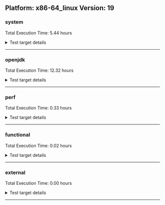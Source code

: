 ## Platform: x86-64_linux Version: 19 

###  system
 Total Execution Time:  5.44  hours
<details><summary>Test target details</summary>

| Test Name | Time |
| --- | --- |
| TestJlmRemoteThreadAuth_1 | 956348.00  ms|
| TestJlmRemoteThreadAuth_0 | 935874.00  ms|
| TestJlmRemoteThreadNoAuth_1 | 894273.00  ms|
| TestJlmRemoteThreadNoAuth_0 | 874737.00  ms|
| TestJlmRemoteMemoryAuth_0 | 753542.00  ms|
| TestJlmRemoteMemoryAuth_1 | 751542.00  ms|
| TestJlmRemoteMemoryNoAuth_1 | 715345.00  ms|
| TestJlmRemoteMemoryNoAuth_0 | 713647.00  ms|
| TestJlmRemoteClassAuth_0 | 706729.00  ms|
| TestJlmRemoteClassAuth_1 | 706358.00  ms|
| MiniMix_aot_5m_0 | 687066.00  ms|
| TestJlmRemoteClassNoAuth_1 | 686897.00  ms|
| TestJlmRemoteClassNoAuth_0 | 685752.00  ms|
| ConcurrentLoadTest_5m_0 | 347341.00  ms|
| ConcurrentLoadTest_5m_1 | 346937.00  ms|
| MiniMix_5m_0 | 346151.00  ms|
| MiniMix_5m_1 | 344284.00  ms|
| DBBLoadTest_5m_0 | 310359.00  ms|
| DBBLoadTest_5m_1 | 308754.00  ms|
| NioLoadTest_5m_1 | 308753.00  ms|
| NioLoadTest_5m_0 | 308499.00  ms|
| MauveSingleInvocLoad_HS_5m_1 | 303064.00  ms|
| MauveSingleThrdLoad_HS_5m_1 | 303025.00  ms|
| MauveMultiThrdLoad_5m_1 | 302991.00  ms|
| MauveSingleThrdLoad_HS_5m_0 | 302989.00  ms|
| MauveSingleInvocLoad_HS_5m_0 | 302975.00  ms|
| MauveMultiThrdLoad_5m_0 | 302947.00  ms|
| LambdaLoadTest_HS_5m_0 | 302916.00  ms|
| MathLoadTest_bigdecimal_5m_0 | 302799.00  ms|
| LambdaLoadTest_HS_5m_1 | 302729.00  ms|
| MathLoadTest_all_5m_1 | 302693.00  ms|
| MathLoadTest_bigdecimal_5m_1 | 302666.00  ms|
| ClassLoadingTest_5m_1 | 302662.00  ms|
| ClassLoadingTest_5m_0 | 302658.00  ms|
| MathLoadTest_all_5m_0 | 302633.00  ms|
| MathLoadTest_autosimd_5m_1 | 302605.00  ms|
| MathLoadTest_autosimd_5m_0 | 302596.00  ms|
| LangLoadTest_5m_0 | 302583.00  ms|
| UtilLoadTest_5m_1 | 302497.00  ms|
| LangLoadTest_5m_1 | 302467.00  ms|
| UtilLoadTest_5m_0 | 302409.00  ms|
| TestJlmRemoteNotifierProxyAuth_1 | 156729.00  ms|
| TestJlmRemoteNotifierProxyAuth_0 | 156591.00  ms|
| CLLoad_1 | 53836.00  ms|
| CLLoad_0 | 53704.00  ms|
| HCRLateAttachWorkload_previewEnabled_0 | 40132.00  ms|
| LockingLoadTest_0 | 32580.00  ms|
| LockingLoadTest_1 | 32493.00  ms|
| TestJlmLocal_1 | 27392.00  ms|
| TestJlmLocal_0 | 27365.00  ms|
| HCRLateAttachWorkload_previewEnabled_1 | 20744.00  ms|
| ParallelStreamsLoadTest_HS_1 | 20627.00  ms|
| ParallelStreamsLoadTest_HS_0 | 18703.00  ms|
| Jlink_ReqMod_0 | 7191.00  ms|
| Jlink_ReqMod_1 | 7188.00  ms|
| Jlink_GenOpt_1 | 6591.00  ms|
| Jlink_GenOpt_0 | 6542.00  ms|
| Jlink_AddMLimitM_1 | 6385.00  ms|
| Jlink_AddMLimitM_0 | 6380.00  ms|
| PatModImg_Adv_0 | 4853.00  ms|
| PatModImg_Adv_1 | 4826.00  ms|
| UpgModPath_Jar_0 | 4734.00  ms|
| UpgModPath_Jar_1 | 4706.00  ms|
| PatModImg_PlatMod_0 | 4686.00  ms|
| PatModImg_Unex_1 | 4645.00  ms|
| PatModImg_Unex_0 | 4633.00  ms|
| PatModImg_AppMod_0 | 4631.00  ms|
| UpgModPath_JarImg_1 | 4621.00  ms|
| UpgModPath_JarImg_0 | 4617.00  ms|
| CpMpJlink_1 | 4616.00  ms|
| PatModImg_PlatMod_1 | 4613.00  ms|
| PatModImg_AppMod_1 | 4610.00  ms|
| CpMpJlink_0 | 4522.00  ms|
| UpgModPath_Exp_0 | 4413.00  ms|
| UpgModPath_Exp_1 | 4395.00  ms|
| UpgModPath_ExpImg_1 | 4342.00  ms|
| UpgModPath_ExpImg_0 | 4340.00  ms|
| CLTestImg_1 | 4122.00  ms|
| CLTestImg_0 | 4042.00  ms|
| PatMod_Adv_0 | 2527.00  ms|
| PatMod_Adv_1 | 2482.00  ms|
| AutoMod_Impl1_0 | 2452.00  ms|
| AutoMod2_1 | 2448.00  ms|
| AutoMod_Impl2_0 | 2419.00  ms|
| AutoMod_Impl1_1 | 2398.00  ms|
| AutoMod1_1 | 2386.00  ms|
| AutoMod2_0 | 2381.00  ms|
| InternalAPIs_0 | 2378.00  ms|
| AutoMod_Impl2_1 | 2377.00  ms|
| PatMod_Unex_1 | 2355.00  ms|
| AutoMod1_0 | 2350.00  ms|
| InternalAPIs_1 | 2349.00  ms|
| CpMpModJar_0 | 2345.00  ms|
| CpMpModJar_1 | 2340.00  ms|
| PatMod_AppMod_0 | 2331.00  ms|
| PatMod_PlatMod_1 | 2328.00  ms|
| AutoMod_Impl3_1 | 2328.00  ms|
| PatMod_AppMod_1 | 2321.00  ms|
| PatMod_Unex_0 | 2321.00  ms|
| AutoMod_Impl3_0 | 2312.00  ms|
| PatMod_PlatMod_0 | 2273.00  ms|
| SLTest_1 | 1942.00  ms|
| SLTest_0 | 1935.00  ms|
| CpMp3_1 | 1635.00  ms|
| CpMpModJar2_1 | 1595.00  ms|
| CpMp3_0 | 1593.00  ms|
| CpMpModJar3_0 | 1584.00  ms|
| CpMpModJar2_0 | 1582.00  ms|
| CpMpModJar3_1 | 1553.00  ms|
| CLTest_0 | 1511.00  ms|
| CpMp2_1 | 1485.00  ms|
| CpMp2_0 | 1478.00  ms|
| CLTest_1 | 1474.00  ms|
| CpMp_CpMp_0 | 1472.00  ms|
| CpMp_CpMp_1 | 1458.00  ms|
| CpMp_MP_0 | 1457.00  ms|
| CpMp_MP_1 | 1456.00  ms|
| MachineInfo_0 | 310.00  ms|
| JdiTest_0 | 23.00  ms|
| CLStressLayers_1 | 19.00  ms|
| ExplMod_0 | 19.00  ms|
| CLStressCRI_1 | 19.00  ms|
| CLStressLayers_0 | 19.00  ms|
| ExplMod_1 | 19.00  ms|
| CLStressLayers_2 | 19.00  ms|
| CLStressCRI_2 | 18.00  ms|
| CLStressCRI_0 | 18.00  ms|
| ExplMod_2 | 18.00  ms|
| OAuthTest_0 | 17.00  ms|
| JdiTest_1 | 17.00  ms|
| JdiTest_2 | 17.00  ms|
| CpMpModJar_2 | 16.00  ms|
| CpMpModJar2_2 | 16.00  ms|
| CpMp3_2 | 15.00  ms|
| LambdaLoadTest_HS_5m_2 | 15.00  ms|
| UtilLoadTest_5m_2 | 15.00  ms|
| TestJlmRemoteMemoryAuth_2 | 15.00  ms|
| TestJlmRemoteClassNoAuth_2 | 15.00  ms|
| TestJlmRemoteMemoryNoAuth_2 | 15.00  ms|
| MathLoadTest_autosimd_5m_2 | 15.00  ms|
| PatModImg_Unex_2 | 15.00  ms|
| AutoMod1_2 | 15.00  ms|
| AutoMod_Impl2_2 | 14.00  ms|
| ClassLoadingTest_5m_2 | 14.00  ms|
| CpMp2_2 | 14.00  ms|
| PatModImg_Adv_2 | 14.00  ms|
| MauveSingleThrdLoad_HS_5m_2 | 14.00  ms|
| CpMpModJar3_2 | 14.00  ms|
| TestJlmRemoteNotifierProxyAuth_2 | 14.00  ms|
| PatMod_Unex_2 | 14.00  ms|
| UpgModPath_JarImg_2 | 14.00  ms|
| MiniMix_5m_2 | 14.00  ms|
| Jlink_AddMLimitM_2 | 14.00  ms|
| SLTest_2 | 14.00  ms|
| PatModImg_AppMod_2 | 14.00  ms|
| MauveMultiThrdLoad_5m_2 | 14.00  ms|
| TestJlmRemoteThreadAuth_2 | 14.00  ms|
| PatMod_PlatMod_2 | 14.00  ms|
| TestJlmLocal_2 | 14.00  ms|
| PatMod_AppMod_2 | 14.00  ms|
| AutoMod2_2 | 14.00  ms|
| NioLoadTest_5m_2 | 14.00  ms|
| PatMod_Adv_2 | 14.00  ms|
| AutoMod_Impl3_2 | 14.00  ms|
| ConcurrentLoadTest_5m_2 | 14.00  ms|
| CLTest_2 | 14.00  ms|
| ParallelStreamsLoadTest_HS_2 | 14.00  ms|
| MathLoadTest_bigdecimal_5m_2 | 14.00  ms|
| UpgModPath_Exp_2 | 14.00  ms|
| CLLoad_2 | 14.00  ms|
| InternalAPIs_2 | 14.00  ms|
| TestJlmRemoteClassAuth_2 | 14.00  ms|
| Jlink_GenOpt_2 | 14.00  ms|
| UpgModPath_Jar_2 | 14.00  ms|
| MathLoadTest_all_5m_2 | 14.00  ms|
| CLTestImg_2 | 14.00  ms|
| CpMp_MP_2 | 14.00  ms|
| LangLoadTest_5m_2 | 13.00  ms|
| AutoMod_Impl1_2 | 13.00  ms|
| PatModImg_PlatMod_2 | 13.00  ms|
| MauveSingleInvocLoad_HS_5m_2 | 13.00  ms|
| HCRLateAttachWorkload_previewEnabled_2 | 13.00  ms|
| CpMpJlink_2 | 13.00  ms|
| TestJlmRemoteThreadNoAuth_2 | 13.00  ms|
| CpMp_CpMp_2 | 13.00  ms|
| Jlink_ReqMod_2 | 13.00  ms|
| LockingLoadTest_2 | 13.00  ms|
| DBBLoadTest_5m_2 | 13.00  ms|
| UpgModPath_ExpImg_2 | 13.00  ms|
</details>

---

###  openjdk
 Total Execution Time:  12.32  hours
<details><summary>Test target details</summary>

| Test Name | Time |
| --- | --- |
| jvm_compiler_0 | 5744431.00  ms|
| jvm_compiler_1 | 5543494.00  ms|
| jdk_tools_0 | 3222498.00  ms|
| jdk_net_1 | 2758086.00  ms|
| jdk_tools_1 | 2492197.00  ms|
| jdk_net_0 | 2411056.00  ms|
| jdk_security3_1 | 2098824.00  ms|
| jdk_lang_1 | 2095054.00  ms|
| jdk_security3_0 | 2093975.00  ms|
| jdk_lang_0 | 907105.00  ms|
| jdk_util_1 | 896594.00  ms|
| jdk_util_0 | 886903.00  ms|
| jdk_nio_1 | 742892.00  ms|
| jdk_nio_0 | 712336.00  ms|
| jdk_jfr_1 | 665709.00  ms|
| jdk_jfr_0 | 652708.00  ms|
| jdk_vector_1 | 636559.00  ms|
| jdk_vector_0 | 554891.00  ms|
| jdk_jdi_0 | 497501.00  ms|
| jdk_jdi_1 | 489875.00  ms|
| jdk_jmx_1 | 427833.00  ms|
| jdk_beans_0 | 413194.00  ms|
| jdk_beans_1 | 411461.00  ms|
| jdk_security4_0 | 388715.00  ms|
| jdk_security4_1 | 386437.00  ms|
| jdk_jmx_0 | 377055.00  ms|
| hotspot_custom_0 | 313585.00  ms|
| hotspot_custom_1 | 312208.00  ms|
| hotspot_serviceability_jvmti_0 | 304828.00  ms|
| hotspot_serviceability_jvmti_1 | 300593.00  ms|
| jdk_time_0 | 256970.00  ms|
| jdk_other_1 | 254390.00  ms|
| jdk_time_1 | 248864.00  ms|
| jdk_security1_1 | 238164.00  ms|
| jdk_rmi_0 | 232579.00  ms|
| jdk_security1_0 | 226012.00  ms|
| jdk_other_0 | 222014.00  ms|
| jdk_imageio_1 | 203469.00  ms|
| jdk_imageio_0 | 201030.00  ms|
| jdk_foreign_0 | 195766.00  ms|
| jdk_rmi_1 | 172004.00  ms|
| jdk_foreign_1 | 166048.00  ms|
| jdk_management_1 | 147837.00  ms|
| jdk_management_0 | 141243.00  ms|
| jdk_instrument_1 | 135591.00  ms|
| jdk_instrument_0 | 131992.00  ms|
| jdk_security2_0 | 123880.00  ms|
| jdk_text_0 | 119314.00  ms|
| jdk_io_0 | 114570.00  ms|
| jdk_io_1 | 112909.00  ms|
| jdk_text_1 | 109816.00  ms|
| jdk_security2_1 | 108256.00  ms|
| jdk_math_0 | 86061.00  ms|
| jdk_math_1 | 85868.00  ms|
| jdk_custom_0 | 44164.00  ms|
| jdk_custom_1 | 41003.00  ms|
| jdk_svc_sanity_1 | 39263.00  ms|
| jdk_svc_sanity_0 | 39204.00  ms|
| jdk11_tier1_buffer_0 | 38778.00  ms|
| jdk11_tier1_buffer_1 | 38153.00  ms|
| runtime_nestmate_0 | 32610.00  ms|
| runtime_nestmate_1 | 31228.00  ms|
| jdk_security_infra_1 | 29702.00  ms|
| jdk_security_infra_0 | 27952.00  ms|
| jdk_build_1 | 27424.00  ms|
| jdk_build_0 | 24555.00  ms|
| jdk_native_sanity_0 | 18515.00  ms|
| jdk_native_sanity_1 | 16412.00  ms|
| jdk_foreign_native_1 | 15231.00  ms|
| jdk_foreign_native_0 | 15218.00  ms|
| jdk11_tier1_iso8859_1 | 14734.00  ms|
| jdk_lang_native_0 | 14723.00  ms|
| jdk11_tier1_iso8859_0 | 14669.00  ms|
| jdk_lang_native_1 | 14594.00  ms|
| jvm_native_sanity_1 | 12680.00  ms|
| jvm_native_sanity_0 | 12257.00  ms|
| langtools_custom_0 | 10268.00  ms|
| langtools_custom_1 | 9573.00  ms|
| jdk_swing_2 | 27.00  ms|
| jdk_swing_0 | 26.00  ms|
| jdk_security2_2 | 22.00  ms|
| jdk_sound_1 | 20.00  ms|
| jdk_jfc_demo_1 | 20.00  ms|
| jdk_awt_2 | 20.00  ms|
| jdk_client_sanity_1 | 19.00  ms|
| jdk_awt_0 | 19.00  ms|
| jdk_2d_2 | 19.00  ms|
| jdk_2d_1 | 19.00  ms|
| hotspot_custom_2 | 18.00  ms|
| jdk_jfc_demo_0 | 18.00  ms|
| jdk_sound_2 | 18.00  ms|
| jdk_client_sanity_0 | 18.00  ms|
| jdk_2d_0 | 17.00  ms|
| jdk_client_sanity_2 | 17.00  ms|
| jdk_sound_0 | 16.00  ms|
| jdk_jfc_demo_2 | 16.00  ms|
| jdk_foreign_native_2 | 16.00  ms|
| jdk_awt_1 | 16.00  ms|
| jdk_swing_1 | 16.00  ms|
| jdk_security3_2 | 16.00  ms|
| jdk_foreign_2 | 15.00  ms|
| jdk_jmx_2 | 15.00  ms|
| jdk_tools_2 | 15.00  ms|
| jdk_svc_sanity_2 | 15.00  ms|
| jdk_beans_2 | 15.00  ms|
| jvm_native_sanity_2 | 15.00  ms|
| jdk_lang_2 | 15.00  ms|
| jdk_security1_2 | 15.00  ms|
| jdk_nio_2 | 15.00  ms|
| runtime_nestmate_2 | 15.00  ms|
| jdk_lang_native_win_0 | 15.00  ms|
| jdk_lang_native_2 | 15.00  ms|
| jdk11_tier1_buffer_2 | 14.00  ms|
| jdk_math_2 | 14.00  ms|
| jdk_net_2 | 14.00  ms|
| jdk11_tier1_iso8859_2 | 14.00  ms|
| jdk_vector_2 | 14.00  ms|
| jdk_lang_native_win_2 | 14.00  ms|
| jdk_time_2 | 14.00  ms|
| jdk_util_2 | 14.00  ms|
| jdk_build_2 | 14.00  ms|
| jdk_other_2 | 14.00  ms|
| jdk_security_infra_2 | 14.00  ms|
| jdk_jdi_2 | 14.00  ms|
| jdk_lang_native_win_1 | 14.00  ms|
| jdk_management_2 | 13.00  ms|
| jdk_custom_2 | 13.00  ms|
| jdk_rmi_2 | 13.00  ms|
| jdk_jfr_2 | 13.00  ms|
| jdk_imageio_2 | 13.00  ms|
| jvm_compiler_2 | 13.00  ms|
| jdk_security4_2 | 13.00  ms|
| jdk_instrument_2 | 13.00  ms|
| langtools_custom_2 | 13.00  ms|
| jdk_native_sanity_2 | 12.00  ms|
| jdk_text_2 | 12.00  ms|
| jdk_io_2 | 12.00  ms|
| hotspot_serviceability_jvmti_2 | 9.00  ms|
</details>

---

###  perf
 Total Execution Time:  0.33  hours
<details><summary>Test target details</summary>

| Test Name | Time |
| --- | --- |
| IdleMicrobenchmark_HS_0 | 391817.00  ms|
| renaissance-future-genetic_0 | 318456.00  ms|
| renaissance-fj-kmeans_0 | 170039.00  ms|
| renaissance-philosophers_0 | 76234.00  ms|
| renaissance-par-mnemonics_0 | 64924.00  ms|
| renaissance-finagle-http_0 | 63771.00  ms|
| renaissance-mnemonics_0 | 62944.00  ms|
| renaissance-scala-kmeans_0 | 12959.00  ms|
| dacapo-avrora_0 | 12071.00  ms|
| dacapo-h2_0 | 10753.00  ms|
| dacapo-jython_0 | 7432.00  ms|
| dacapo-sunflow_0 | 2725.00  ms|
| dacapo-xalan_0 | 2483.00  ms|
| dacapo-pmd_0 | 2122.00  ms|
| dacapo-fop_0 | 1580.00  ms|
| dacapo-luindex_0 | 1446.00  ms|
| renaissance-chi-square_0 | 25.00  ms|
| renaissance-finagle-chirper_0 | 24.00  ms|
| renaissance-movie-lens_0 | 24.00  ms|
| renaissance-db-shootout_0 | 23.00  ms|
| renaissance-dec-tree_0 | 23.00  ms|
| renaissance-als_0 | 22.00  ms|
| renaissance-gauss-mix_0 | 21.00  ms|
| dacapo-tomcat_0 | 20.00  ms|
| renaissance-log-regression_0 | 20.00  ms|
| renaissance-akka-uct_0 | 20.00  ms|
| dacapo-lusearch-fix_0 | 18.00  ms|
| renaissance-naive-bayes_0 | 15.00  ms|
</details>

---

###  functional
 Total Execution Time:  0.02  hours
<details><summary>Test target details</summary>

| Test Name | Time |
| --- | --- |
| MBCS_Tests_charsets_0 | 55361.00  ms|
| SecurityTests_0 | 5015.00  ms|
| MBCS_Tests_codepoint_linux_0 | 3979.00  ms|
| MBCS_Tests_unicode_linux_0 | 2182.00  ms|
| cmdLineTester_libpathTestRtfChild_0 | 980.00  ms|
| MBCS_Tests_language_tag_0 | 657.00  ms|
| MBCS_Tests_property_utf8_0 | 654.00  ms|
| testExample_0 | 636.00  ms|
| MBCS_Tests_datetime_0 | 630.00  ms|
| Jep334Tests_0 | 595.00  ms|
| Jep360Tests_0 | 568.00  ms|
| MBCS_Tests_datetime_formatter_0 | 546.00  ms|
| Jep371Tests_0 | 516.00  ms|
| RegularClassAndInterfaceFinalFieldTests_0 | 512.00  ms|
| Jep384Tests_0 | 504.00  ms|
| testXXArgumentTesting_0 | 499.00  ms|
| IllegalAccessProtectedMethodTest_0 | 484.00  ms|
| StringIndentTests_0 | 481.00  ms|
| jsr292BootstrapTest_0 | 477.00  ms|
| MBCS_Tests_new_jp_era_0 | 380.00  ms|
| cmdLineTester_getPid_0 | 315.00  ms|
| MBCS_Tests_StAX_zh_CN_linux_0 | 89.00  ms|
| MBCS_Tests_StAX_zh_TW_linux_0 | 88.00  ms|
| MBCS_Tests_StAX_ja_JP_linux_0 | 88.00  ms|
| MBCS_Tests_StAX_ko_KR_linux_0 | 87.00  ms|
| MBCS_Tests_i18n_ko_KR_linux_0 | 86.00  ms|
| MBCS_Tests_locale_matching_ja_JP_linux_0 | 85.00  ms|
| MBCS_Tests_i18n_zh_CN_linux_0 | 82.00  ms|
| MBCS_Tests_i18n_zh_TW_linux_0 | 82.00  ms|
| MBCS_Tests_i18n_ja_JP_linux_0 | 81.00  ms|
| MBCS_Tests_locale_matching_zh_TW_linux_0 | 80.00  ms|
| MBCS_Tests_locale_matching_ko_KR_linux_0 | 79.00  ms|
| MBCS_Tests_locale_matching_zh_CN_linux_0 | 79.00  ms|
| MBCS_Tests_Compiler_ja_JP_linux_0 | 50.00  ms|
| MBCS_Tests_scanner_ja_JP_linux_0 | 42.00  ms|
| MBCS_Tests_Compiler_zh_CN_linux_0 | 32.00  ms|
| MBCS_Tests_Compiler_zh_TW_linux_0 | 31.00  ms|
| MBCS_Tests_formatter_zh_CN_linux_0 | 30.00  ms|
| MBCS_Tests_jdbc41_ja_JP_linux_0 | 29.00  ms|
| MBCS_Tests_compact_number_format_ja_JP_linux_0 | 29.00  ms|
| MBCS_Tests_scanner_zh_CN_linux_0 | 29.00  ms|
| MBCS_Tests_jdbc41_zh_CN_linux_0 | 29.00  ms|
| MBCS_Tests_Compiler_ko_KR_linux_0 | 29.00  ms|
| MBCS_Tests_codepage_zh_CN_linux_0 | 29.00  ms|
| MBCS_Tests_locale_matching_zh_CN_aix_0 | 29.00  ms|
| MBCS_Tests_record_ko_KR_linux_0 | 29.00  ms|
| MBCS_Tests_compact_number_format_ko_KR_linux_0 | 29.00  ms|
| MBCS_Tests_file_zh_TW_linux_0 | 29.00  ms|
| MBCS_Tests_pref_zh_CN_linux_0 | 29.00  ms|
| MBCS_Tests_switch_expressions_zh_CN_linux_0 | 29.00  ms|
| MBCS_Tests_IDN_ja_JP_linux_0 | 29.00  ms|
| MBCS_Tests_jaxp14_ko_KR_linux_0 | 29.00  ms|
| MBCS_Tests_switch_expressions_ko_KR_linux_0 | 29.00  ms|
| MBCS_Tests_file_ja_JP_linux_0 | 29.00  ms|
| MBCS_Tests_sealed_classes_zh_TW_linux_0 | 28.00  ms|
| MBCS_Tests_pref_ko_KR_linux_0 | 28.00  ms|
| MBCS_Tests_pattern_matching_instanceof_zh_CN_linux_0 | 28.00  ms|
| MBCS_Tests_jaxp14_zh_TW_linux_0 | 28.00  ms|
| MBCS_Tests_sealed_classes_zh_CN_linux_0 | 28.00  ms|
| MBCS_Tests_env_zh_CN_linux_0 | 28.00  ms|
| MBCS_Tests_text_blocks_ko_KR_linux_0 | 28.00  ms|
| MBCS_Tests_nio_zh_TW_linux_0 | 28.00  ms|
| MBCS_Tests_pref_ja_JP_linux_0 | 28.00  ms|
| MBCS_Tests_jdbc41_zh_TW_linux_0 | 28.00  ms|
| MBCS_Tests_switch_expressions_zh_TW_linux_0 | 28.00  ms|
| MBCS_Tests_urlclassloader_zh_CN_linux_0 | 28.00  ms|
| MBCS_Tests_formatter_ko_KR_linux_0 | 28.00  ms|
| MBCS_Tests_record_zh_TW_linux_0 | 28.00  ms|
| MBCS_Tests_scanner_ko_KR_linux_0 | 28.00  ms|
| MBCS_Tests_formatter_ja_JP_linux_0 | 28.00  ms|
| MBCS_Tests_record_zh_CN_linux_0 | 28.00  ms|
| MBCS_Tests_coin_zh_TW_linux_0 | 28.00  ms|
| MBCS_Tests_regex_ko_KR_linux_0 | 28.00  ms|
| MBCS_Tests_codepage_zh_TW_linux_0 | 28.00  ms|
| MBCS_Tests_file_zh_CN_linux_0 | 28.00  ms|
| MBCS_Tests_urlclassloader_ko_KR_linux_0 | 28.00  ms|
| MBCS_Tests_formatter_zh_TW_linux_0 | 28.00  ms|
| MBCS_Tests_pattern_matching_instanceof_ko_KR_linux_0 | 28.00  ms|
| MBCS_Tests_env_zh_TW_linux_0 | 28.00  ms|
| MBCS_Tests_coin_ja_JP_linux_0 | 28.00  ms|
| MBCS_Tests_compact_number_format_zh_TW_linux_0 | 28.00  ms|
| MBCS_Tests_IDN_ko_KR_linux_0 | 28.00  ms|
| MBCS_Tests_pref_zh_TW_linux_0 | 28.00  ms|
| MBCS_Tests_IDN_zh_TW_linux_0 | 28.00  ms|
| MBCS_Tests_urlclassloader_ja_JP_linux_0 | 28.00  ms|
| MBCS_Tests_sealed_classes_ja_JP_linux_0 | 28.00  ms|
| MBCS_Tests_urlclassloader_zh_TW_linux_0 | 27.00  ms|
| MBCS_Tests_codepage_ja_JP_linux_0 | 27.00  ms|
| MBCS_Tests_regex_zh_TW_linux_0 | 27.00  ms|
| MBCS_Tests_regex_zh_CN_linux_0 | 27.00  ms|
| MBCS_Tests_locale_matching_ZH_TW_aix_0 | 27.00  ms|
| MBCS_Tests_annotation_ko_KR_linux_0 | 27.00  ms|
| MBCS_Tests_jaxp14_zh_CN_linux_0 | 27.00  ms|
| MBCS_Tests_jaxp14_ja_JP_linux_0 | 27.00  ms|
| MBCS_Tests_text_blocks_zh_CN_linux_0 | 27.00  ms|
| MBCS_Tests_file_ko_KR_linux_0 | 27.00  ms|
| MBCS_Tests_text_blocks_zh_TW_linux_0 | 27.00  ms|
| MBCS_Tests_nio_ko_KR_linux_0 | 27.00  ms|
| MBCS_Tests_pattern_matching_instanceof_ja_JP_linux_0 | 27.00  ms|
| MBCS_Tests_annotation_zh_TW_linux_0 | 27.00  ms|
| MBCS_Tests_pattern_matching_instanceof_zh_TW_linux_0 | 27.00  ms|
| MBCS_Tests_sealed_classes_ko_KR_linux_0 | 27.00  ms|
| MBCS_Tests_env_ja_JP_linux_0 | 26.00  ms|
| MBCS_Tests_record_ja_JP_linux_0 | 26.00  ms|
| MBCS_Tests_annotation_ja_JP_linux_0 | 26.00  ms|
| MBCS_Tests_coin_zh_CN_linux_0 | 26.00  ms|
| MBCS_Tests_regex_ja_JP_linux_0 | 26.00  ms|
| MBCS_Tests_IDN_zh_CN_linux_0 | 26.00  ms|
| MBCS_Tests_codepage_ko_KR_linux_0 | 26.00  ms|
| MBCS_Tests_nio_ja_JP_linux_0 | 26.00  ms|
| MBCS_Tests_text_blocks_ja_JP_linux_0 | 26.00  ms|
| MBCS_Tests_formatter_ZH_TW_aix_0 | 26.00  ms|
| MBCS_Tests_jdbc41_ko_KR_linux_0 | 26.00  ms|
| MBCS_Tests_compact_number_format_zh_CN_linux_0 | 26.00  ms|
| MBCS_Tests_env_ko_KR_linux_0 | 26.00  ms|
| MBCS_Tests_coin_ko_KR_linux_0 | 26.00  ms|
| MBCS_Tests_annotation_zh_CN_linux_0 | 26.00  ms|
| MBCS_Tests_switch_expressions_ja_JP_linux_0 | 26.00  ms|
| MBCS_Tests_nio_zh_CN_linux_0 | 25.00  ms|
| Jep397Tests_testSubClassOfSealedSuperFromDifferentPackageInSameUnamedModule_0 | 25.00  ms|
| MBCS_Tests_scanner_zh_TW_linux_0 | 25.00  ms|
| Jep397Tests_0 | 24.00  ms|
| Jep397Tests_testSubClassOfSealedSuperFromDifferentModule_0 | 24.00  ms|
| Jep397Tests_testSubClassOfSealedSuperFromDifferentPackageInSameNamedModule_0 | 24.00  ms|
| SyntheticGCWorkload_TestCase_0 | 23.00  ms|
| MBCS_Tests_text_blocks_KO_KR_aix_0 | 21.00  ms|
| vmLifecyleTests_0 | 17.00  ms|
| vmLifecyleTests_2 | 16.00  ms|
| vmLifecyleTests_3 | 16.00  ms|
| vmLifecyleTests_4 | 16.00  ms|
| vmLifecyleTests_1 | 16.00  ms|
| vmLifecyleTests_5 | 16.00  ms|
| MBCS_Tests_IDN_Zh_TW_aix_0 | 14.00  ms|
| cmdLineTester_classesdbgddrext_zos_0 | 13.00  ms|
| MBCS_Tests_locale_matching_zh_TW_aix_0 | 13.00  ms|
| MBCS_Tests_file_cn_windows_0 | 12.00  ms|
| MBCS_Tests_file_Ja_JP.aix_0 | 12.00  ms|
| MBCS_Tests_codepage_ZH_TW_aix_0 | 12.00  ms|
| MBCS_Tests_compact_number_format_zh_CN_aix_0 | 12.00  ms|
| MBCS_Tests_sealed_classes_zh_TW_aix_0 | 12.00  ms|
| MBCS_Tests_record_ZH_TW_aix_0 | 12.00  ms|
| MBCS_Tests_scanner_windows_0 | 12.00  ms|
| MBCS_Tests_codepage_zh_TW_aix_0 | 12.00  ms|
| MBCS_Tests_codepage_ko_windows_0 | 12.00  ms|
| MBCS_Tests_IDN_ZH_CN_aix_0 | 12.00  ms|
| MBCS_Tests_compact_number_format_zh_TW_aix_0 | 12.00  ms|
| MBCS_Tests_file_Zh_TW.aix_0 | 12.00  ms|
| MBCS_Tests_record_zh_CN_aix_0 | 12.00  ms|
| MBCS_Tests_compact_number_format_ja_JP_aix_0 | 12.00  ms|
| MBCS_Tests_formatter_cn_windows_0 | 12.00  ms|
| MBCS_Tests_jaxp14_JA_JP_aix_0 | 12.00  ms|
| MBCS_Tests_pattern_matching_instanceof_zh_TW_aix_0 | 12.00  ms|
| MBCS_Tests_sealed_classes_Ja_JP_aix_0 | 12.00  ms|
| MBCS_Tests_pattern_matching_instanceof_Zh_TW_aix_0 | 12.00  ms|
| MBCS_Tests_i18n_ZH_TW_aix_0 | 12.00  ms|
| MBCS_Tests_text_blocks_ja_JP_aix_0 | 12.00  ms|
| MBCS_Tests_StAX_JA_JP_aix_0 | 12.00  ms|
| MBCS_Tests_record_ZH_CN_aix_0 | 12.00  ms|
| MBCS_Tests_sealed_classes_Zh_TW_aix_0 | 12.00  ms|
| MBCS_Tests_codepage_cn_windows_0 | 12.00  ms|
| MBCS_Tests_Compiler_zh_CN_aix_0 | 12.00  ms|
| MBCS_Tests_switch_expressions_windows_0 | 12.00  ms|
| MBCS_Tests_IDN_ZH_TW_aix_0 | 12.00  ms|
| MBCS_Tests_formatter_tw_windows_0 | 12.00  ms|
| MBCS_Tests_regex_JA_JP_aix_0 | 12.00  ms|
| MBCS_Tests_codepoint_windows_0 | 12.00  ms|
| MBCS_Tests_coin_windows_0 | 12.00  ms|
| MBCS_Tests_compact_number_format_Zh_CN_aix_0 | 12.00  ms|
| MBCS_Tests_jdbc41_ZH_TW_aix_0 | 12.00  ms|
| MBCS_Tests_text_blocks_ZH_CN_aix_0 | 12.00  ms|
| MBCS_Tests_locale_matching_KO_KR_aix_0 | 12.00  ms|
| MBCS_Tests_urlclassloader_JA_JP_aix_0 | 12.00  ms|
| MBCS_Tests_locale_matching_JA_JP_aix_0 | 12.00  ms|
| MBCS_Tests_nio_cn_windows_0 | 12.00  ms|
| MBCS_Tests_sealed_classes_Zh_CN_aix_0 | 12.00  ms|
| MBCS_Tests_urlclassloader_zh_CN_aix_0 | 12.00  ms|
| MBCS_Tests_record_ja_JP_aix_0 | 12.00  ms|
| MBCS_Tests_regex_Zh_CN_aix_0 | 12.00  ms|
| MBCS_Tests_urlclassloader_tw_windows_0 | 12.00  ms|
| MBCS_Tests_pref_ko_KR_aix_0 | 12.00  ms|
| MBCS_Tests_jaxp14_windows_0 | 12.00  ms|
| MBCS_Tests_formatter_JA_JP_aix_0 | 12.00  ms|
| MBCS_Tests_pref_ja_JP_aix_0 | 12.00  ms|
| MBCS_Tests_jdbc41_cn_windows_0 | 12.00  ms|
| MBCS_Tests_switch_expressions_KO_KR_aix_0 | 12.00  ms|
| MBCS_Tests_locale_matching_Ja_JP_aix_0 | 12.00  ms|
| MBCS_Tests_Compiler_ZH_CN_aix_0 | 12.00  ms|
| MBCS_Tests_sealed_classes_ZH_CN_aix_0 | 11.00  ms|
| MBCS_Tests_StAX_ZH_CN_aix_0 | 11.00  ms|
| MBCS_Tests_Compiler_Ja_JP_aix_0 | 11.00  ms|
| MBCS_Tests_formatter_Zh_TW_aix_0 | 11.00  ms|
| MBCS_Tests_switch_expressions_zh_CN_aix_0 | 11.00  ms|
| MBCS_Tests_pref_ZH_CN_aix_0 | 11.00  ms|
| MBCS_Tests_compact_number_format_ko_KR_aix_0 | 11.00  ms|
| MBCS_Tests_jdbc41_ZH_CN_aix_0 | 11.00  ms|
| MBCS_Tests_IDN_cn_windows_0 | 11.00  ms|
| MBCS_Tests_annotation_Ja_JP_aix_0 | 11.00  ms|
| MBCS_Tests_jaxp14_Zh_TW_aix_0 | 11.00  ms|
| MBCS_Tests_pattern_matching_instanceof_ZH_TW_aix_0 | 11.00  ms|
| MBCS_Tests_text_blocks_JA_JP_aix_0 | 11.00  ms|
| MBCS_Tests_scanner_ja_windows_0 | 11.00  ms|
| MBCS_Tests_IDN_ja_windows_0 | 11.00  ms|
| MBCS_Tests_codepage_tw_windows_0 | 11.00  ms|
| MBCS_Tests_pattern_matching_instanceof_ko_KR_aix_0 | 11.00  ms|
| MBCS_Tests_switch_expressions_Zh_TW_aix_0 | 11.00  ms|
| MBCS_Tests_coin_ko_KR_aix_0 | 11.00  ms|
| MBCS_Tests_pattern_matching_instanceof_zh_CN_aix_0 | 11.00  ms|
| MBCS_Tests_jaxp14_Zh_CN_aix_0 | 11.00  ms|
| MBCS_Tests_StAX_Zh_TW_aix_0 | 11.00  ms|
| MBCS_Tests_nio_ZH_TW_aix_0 | 11.00  ms|
| MBCS_Tests_annotation_ZH_CN_aix_0 | 11.00  ms|
| MBCS_Tests_regex_tw_windows_0 | 11.00  ms|
| MBCS_Tests_scanner_cn_windows_0 | 11.00  ms|
| MBCS_Tests_pref_KO_KR_aix_0 | 11.00  ms|
| MBCS_Tests_coin_zh_CN_aix_0 | 11.00  ms|
| MBCS_Tests_StAX_Zh_CN_aix_0 | 11.00  ms|
| MBCS_Tests_annotation_KO_KR_aix_0 | 11.00  ms|
| MBCS_Tests_formatter_windows_0 | 11.00  ms|
| MBCS_Tests_sealed_classes_ko_KR_aix_0 | 11.00  ms|
| MBCS_Tests_codepage_ko_KR_aix_0 | 11.00  ms|
| MBCS_Tests_pref_cn_windows_0 | 11.00  ms|
| MBCS_Tests_IDN_ja_JP_aix_0 | 11.00  ms|
| MBCS_Tests_jdbc41_ko_windows_0 | 11.00  ms|
| MBCS_Tests_file_Zh_CN.aix_0 | 11.00  ms|
| MBCS_Tests_codepage_ZH_CN_aix_0 | 11.00  ms|
| MBCS_Tests_urlclassloader_cn_windows_0 | 11.00  ms|
| MBCS_Tests_switch_expressions_ZH_TW_aix_0 | 11.00  ms|
| MBCS_Tests_urlclassloader_ko_KR_aix_0 | 11.00  ms|
| MBCS_Tests_compact_number_format_ZH_CN_aix_0 | 11.00  ms|
| MBCS_Tests_file_ko_windows_0 | 11.00  ms|
| MBCS_Tests_coin_ZH_TW_aix_0 | 11.00  ms|
| MBCS_Tests_locale_matching_tw_windows_0 | 11.00  ms|
| MBCS_Tests_jaxp14_ZH_CN_aix_0 | 11.00  ms|
| MBCS_Tests_codepage_Zh_TW_aix_0 | 11.00  ms|
| MBCS_Tests_record_Ja_JP_aix_0 | 11.00  ms|
| MBCS_Tests_urlclassloader_ja_JP_aix_0 | 11.00  ms|
| MBCS_Tests_annotation_zh_CN_aix_0 | 11.00  ms|
| MBCS_Tests_regex_ja_windows_0 | 11.00  ms|
| MBCS_Tests_file_ja_JP.aix_0 | 11.00  ms|
| MBCS_Tests_annotation_Zh_CN_aix_0 | 11.00  ms|
| MBCS_Tests_regex_zh_TW_aix_0 | 11.00  ms|
| MBCS_Tests_file_JA_JP.aix_0 | 11.00  ms|
| MBCS_Tests_i18n_windows_0 | 11.00  ms|
| MBCS_Tests_nio_zh_TW_aix_0 | 11.00  ms|
| MBCS_Tests_jaxp14_ja_windows_0 | 11.00  ms|
| MBCS_Tests_annotation_ZH_TW_aix_0 | 11.00  ms|
| MBCS_Tests_jaxp14_zh_CN_aix_0 | 11.00  ms|
| MBCS_Tests_sealed_classes_KO_KR_aix_0 | 11.00  ms|
| MBCS_Tests_coin_JA_JP_aix_0 | 11.00  ms|
| MBCS_Tests_IDN_KO_KR_aix_0 | 11.00  ms|
| MBCS_Tests_compact_number_format_Ja_JP_aix_0 | 11.00  ms|
| MBCS_Tests_regex_ZH_TW_aix_0 | 11.00  ms|
| MBCS_Tests_record_KO_KR_aix_0 | 11.00  ms|
| MBCS_Tests_annotation_zh_TW_aix_0 | 11.00  ms|
| MBCS_Tests_urlclassloader_ko_windows_0 | 11.00  ms|
| MBCS_Tests_text_blocks_zh_CN_aix_0 | 11.00  ms|
| MBCS_Tests_StAX_Ja_JP_aix_0 | 11.00  ms|
| MBCS_Tests_StAX_windows_0 | 11.00  ms|
| MBCS_Tests_coin_ja_JP_aix_0 | 11.00  ms|
| MBCS_Tests_nio_Zh_CN_aix_0 | 11.00  ms|
| MBCS_Tests_codepage_ja_windows_0 | 11.00  ms|
| MBCS_Tests_file_windows_0 | 11.00  ms|
| MBCS_Tests_StAX_KO_KR_aix_0 | 11.00  ms|
| MBCS_Tests_sealed_classes_JA_JP_aix_0 | 11.00  ms|
| MBCS_Tests_env_windows_0 | 11.00  ms|
| MBCS_Tests_record_zh_TW_aix_0 | 11.00  ms|
| MBCS_Tests_IDN_JA_JP_aix_0 | 11.00  ms|
| MBCS_Tests_scanner_JA_JP_aix_0 | 11.00  ms|
| MBCS_Tests_annotation_Zh_TW_aix_0 | 11.00  ms|
| MBCS_Tests_jaxp14_ko_windows_0 | 11.00  ms|
| MBCS_Tests_compact_number_format_windows_0 | 11.00  ms|
| MBCS_Tests_pref_JA_JP_aix_0 | 11.00  ms|
| MBCS_Tests_pref_windows_0 | 11.00  ms|
| MBCS_Tests_nio_ko_KR_aix_0 | 11.00  ms|
| MBCS_Tests_scanner_ZH_CN_aix_0 | 11.00  ms|
| MBCS_Tests_nio_KO_KR_aix_0 | 11.00  ms|
| MBCS_Tests_locale_matching_windows_0 | 11.00  ms|
| MBCS_Tests_regex_ZH_CN_aix_0 | 11.00  ms|
| MBCS_Tests_jdbc41_JA_JP_aix_0 | 11.00  ms|
| MBCS_Tests_file_zh_TW.aix_0 | 11.00  ms|
| MBCS_Tests_record_Zh_TW_aix_0 | 11.00  ms|
| MBCS_Tests_coin_Ja_JP_aix_0 | 11.00  ms|
| MBCS_Tests_codepoint_aix_0 | 11.00  ms|
| MBCS_Tests_formatter_zh_TW_aix_0 | 11.00  ms|
| MBCS_Tests_locale_matching_ZH_CN_aix_0 | 11.00  ms|
| MBCS_Tests_jaxp14_cn_windows_0 | 11.00  ms|
| MBCS_Tests_formatter_Ja_JP_aix_0 | 11.00  ms|
| MBCS_Tests_locale_matching_ko_windows_0 | 11.00  ms|
| MBCS_Tests_formatter_ko_windows_0 | 11.00  ms|
| MBCS_Tests_text_blocks_Ja_JP_aix_0 | 11.00  ms|
| MBCS_Tests_Compiler_JA_JP_aix_0 | 11.00  ms|
| MBCS_Tests_urlclassloader_windows_0 | 11.00  ms|
| MBCS_Tests_file_ja_windows_0 | 11.00  ms|
| MBCS_Tests_file_ZH_TW.aix_0 | 11.00  ms|
| MBCS_Tests_file_tw_windows_0 | 11.00  ms|
| MBCS_Tests_IDN_Ja_JP_aix_0 | 11.00  ms|
| MBCS_Tests_env_ja_JP_aix_0 | 11.00  ms|
| MBCS_Tests_env_KO_KR_aix_0 | 11.00  ms|
| MBCS_Tests_codepage_zh_CN_aix_0 | 11.00  ms|
| MBCS_Tests_coin_cn_windows_0 | 11.00  ms|
| MBCS_Tests_formatter_ja_JP_aix_0 | 11.00  ms|
| MBCS_Tests_unicode_aix_0 | 11.00  ms|
| MBCS_Tests_file_zh_CN.aix_0 | 11.00  ms|
| MBCS_Tests_pref_Zh_CN_aix_0 | 11.00  ms|
| MBCS_Tests_IDN_ko_windows_0 | 11.00  ms|
| MBCS_Tests_jdbc41_Ja_JP_aix_0 | 11.00  ms|
| MBCS_Tests_StAX_tw_windows_0 | 11.00  ms|
| MBCS_Tests_compact_number_format_ZH_TW_aix_0 | 11.00  ms|
| MBCS_Tests_formatter_KO_KR_aix_0 | 11.00  ms|
| MBCS_Tests_scanner_Zh_CN_aix_0 | 11.00  ms|
| MBCS_Tests_regex_ko_windows_0 | 11.00  ms|
| MBCS_Tests_formatter_ja_windows_0 | 11.00  ms|
| MBCS_Tests_regex_windows_0 | 11.00  ms|
| MBCS_Tests_nio_windows_0 | 11.00  ms|
| MBCS_Tests_record_JA_JP_aix_0 | 11.00  ms|
| MBCS_Tests_jaxp14_tw_windows_0 | 11.00  ms|
| MBCS_Tests_pref_ko_windows_0 | 11.00  ms|
| MBCS_Tests_jaxp14_KO_KR_aix_0 | 11.00  ms|
| MBCS_Tests_urlclassloader_Zh_CN_aix_0 | 11.00  ms|
| MBCS_Tests_StAX_zh_TW_aix_0 | 11.00  ms|
| MBCS_Tests_jdbc41_zh_TW_aix_0 | 11.00  ms|
| MBCS_Tests_urlclassloader_zh_TW_aix_0 | 11.00  ms|
| MBCS_Tests_pref_Zh_TW_aix_0 | 11.00  ms|
| MBCS_Tests_pref_ZH_TW_aix_0 | 11.00  ms|
| MBCS_Tests_record_windows_0 | 11.00  ms|
| MBCS_Tests_urlclassloader_ZH_CN_aix_0 | 11.00  ms|
| MBCS_Tests_i18n_zh_TW_aix_0 | 11.00  ms|
| MBCS_Tests_i18n_Zh_TW_aix_0 | 11.00  ms|
| MBCS_Tests_codepage_Ja_JP_aix_0 | 11.00  ms|
| MBCS_Tests_file_ZH_CN.aix_0 | 11.00  ms|
| MBCS_Tests_codepage_Zh_CN_aix_0 | 11.00  ms|
| MBCS_Tests_jdbc41_KO_KR_aix_0 | 11.00  ms|
| MBCS_Tests_nio_ko_windows_0 | 11.00  ms|
| MBCS_Tests_sealed_classes_ZH_TW_aix_0 | 11.00  ms|
| MBCS_Tests_Compiler_ko_KR_aix_0 | 11.00  ms|
| MBCS_Tests_sealed_classes_windows_0 | 11.00  ms|
| MBCS_Tests_scanner_zh_CN_aix_0 | 11.00  ms|
| MBCS_Tests_i18n_ko_KR_aix_0 | 11.00  ms|
| MBCS_Tests_locale_matching_ko_KR_aix_0 | 11.00  ms|
| MBCS_Tests_formatter_ZH_CN_aix_0 | 11.00  ms|
| MBCS_Tests_nio_Zh_TW_aix_0 | 11.00  ms|
| MBCS_Tests_jdbc41_windows_0 | 11.00  ms|
| MBCS_Tests_codepage_windows_0 | 10.00  ms|
| MBCS_Tests_i18n_JA_JP_aix_0 | 10.00  ms|
| MBCS_Tests_Compiler_windows_0 | 10.00  ms|
| MBCS_Tests_Compiler_ja_JP_aix_0 | 10.00  ms|
| MBCS_Tests_scanner_KO_KR_aix_0 | 10.00  ms|
| MBCS_Tests_jdbc41_ja_windows_0 | 10.00  ms|
| MBCS_Tests_regex_ja_JP_aix_0 | 10.00  ms|
| MBCS_Tests_regex_ko_KR_aix_0 | 10.00  ms|
| MBCS_Tests_Compiler_zh_TW_aix_0 | 10.00  ms|
| MBCS_Tests_StAX_ko_KR_aix_0 | 10.00  ms|
| MBCS_Tests_formatter_Zh_CN_aix_0 | 10.00  ms|
| MBCS_Tests_pattern_matching_instanceof_Ja_JP_aix_0 | 10.00  ms|
| MBCS_Tests_scanner_zh_TW_aix_0 | 10.00  ms|
| MBCS_Tests_i18n_Ja_JP_aix_0 | 10.00  ms|
| MBCS_Tests_scanner_ko_windows_0 | 10.00  ms|
| MBCS_Tests_nio_ja_JP_aix_0 | 10.00  ms|
| MBCS_Tests_text_blocks_ZH_TW_aix_0 | 10.00  ms|
| MBCS_Tests_file_KO_KR.aix_0 | 10.00  ms|
| MBCS_Tests_pattern_matching_instanceof_ZH_CN_aix_0 | 10.00  ms|
| MBCS_Tests_nio_Ja_JP_aix_0 | 10.00  ms|
| MBCS_Tests_text_blocks_windows_0 | 10.00  ms|
| MBCS_Tests_jdbc41_tw_windows_0 | 10.00  ms|
| MBCS_Tests_jdbc41_ko_KR_aix_0 | 10.00  ms|
| MBCS_Tests_IDN_windows_0 | 10.00  ms|
| MBCS_Tests_env_ZH_CN_aix_0 | 10.00  ms|
| MBCS_Tests_StAX_ZH_TW_aix_0 | 10.00  ms|
| MBCS_Tests_i18n_ZH_CN_aix_0 | 10.00  ms|
| MBCS_Tests_switch_expressions_ko_KR_aix_0 | 10.00  ms|
| MBCS_Tests_StAX_ja_windows_0 | 10.00  ms|
| MBCS_Tests_jdbc41_zh_CN_aix_0 | 10.00  ms|
| MBCS_Tests_switch_expressions_zh_TW_aix_0 | 10.00  ms|
| MBCS_Tests_Compiler_ZH_TW_aix_0 | 10.00  ms|
| MBCS_Tests_pattern_matching_instanceof_JA_JP_aix_0 | 10.00  ms|
| MBCS_Tests_urlclassloader_KO_KR_aix_0 | 10.00  ms|
| MBCS_Tests_scanner_ZH_TW_aix_0 | 10.00  ms|
| MBCS_Tests_coin_Zh_TW_aix_0 | 10.00  ms|
| MBCS_Tests_jaxp14_ZH_TW_aix_0 | 10.00  ms|
| MBCS_Tests_urlclassloader_Ja_JP_aix_0 | 10.00  ms|
| MBCS_Tests_Compiler_KO_KR_aix_0 | 10.00  ms|
| MBCS_Tests_jdbc41_ja_JP_aix_0 | 10.00  ms|
| MBCS_Tests_coin_ZH_CN_aix_0 | 10.00  ms|
| MBCS_Tests_IDN_zh_CN_aix_0 | 10.00  ms|
| MBCS_Tests_locale_matching_cn_windows_0 | 10.00  ms|
| MBCS_Tests_i18n_Zh_CN_aix_0 | 10.00  ms|
| MBCS_Tests_IDN_Zh_CN_aix_0 | 10.00  ms|
| MBCS_Tests_formatter_ko_KR_aix_0 | 10.00  ms|
| MBCS_Tests_pattern_matching_instanceof_Zh_CN_aix_0 | 10.00  ms|
| MBCS_Tests_sealed_classes_zh_CN_aix_0 | 10.00  ms|
| MBCS_Tests_StAX_ko_windows_0 | 10.00  ms|
| MBCS_Tests_switch_expressions_JA_JP_aix_0 | 10.00  ms|
| MBCS_Tests_jaxp14_ja_JP_aix_0 | 10.00  ms|
| MBCS_Tests_urlclassloader_ZH_TW_aix_0 | 10.00  ms|
| MBCS_Tests_jdbc41_Zh_TW_aix_0 | 10.00  ms|
| MBCS_Tests_StAX_ja_JP_aix_0 | 10.00  ms|
| MBCS_Tests_text_blocks_zh_TW_aix_0 | 10.00  ms|
| MBCS_Tests_locale_matching_Zh_TW_aix_0 | 10.00  ms|
| MBCS_Tests_sealed_classes_ja_JP_aix_0 | 10.00  ms|
| MBCS_Tests_formatter_zh_CN_aix_0 | 10.00  ms|
| MBCS_Tests_nio_tw_windows_0 | 10.00  ms|
| MBCS_Tests_codepage_JA_JP_aix_0 | 10.00  ms|
| MBCS_Tests_pref_Ja_JP_aix_0 | 10.00  ms|
| MBCS_Tests_regex_Ja_JP_aix_0 | 10.00  ms|
| MBCS_Tests_pref_ja_windows_0 | 10.00  ms|
| MBCS_Tests_Compiler_Zh_TW_aix_0 | 10.00  ms|
| MBCS_Tests_i18n_zh_CN_aix_0 | 10.00  ms|
| MBCS_Tests_file_ko_KR.aix_0 | 10.00  ms|
| MBCS_Tests_codepage_ja_JP_aix_0 | 10.00  ms|
| MBCS_Tests_env_Zh_TW_aix_0 | 10.00  ms|
| MBCS_Tests_urlclassloader_Zh_TW_aix_0 | 10.00  ms|
| MBCS_Tests_i18n_ja_JP_aix_0 | 10.00  ms|
| MBCS_Tests_switch_expressions_Zh_CN_aix_0 | 10.00  ms|
| MBCS_Tests_jdbc41_Zh_CN_aix_0 | 10.00  ms|
| MBCS_Tests_pattern_matching_instanceof_KO_KR_aix_0 | 10.00  ms|
| MBCS_Tests_IDN_zh_TW_aix_0 | 10.00  ms|
| MBCS_Tests_regex_zh_CN_aix_0 | 10.00  ms|
| MBCS_Tests_locale_matching_ja_windows_0 | 10.00  ms|
| MBCS_Tests_annotation_ko_KR_aix_0 | 10.00  ms|
| MBCS_Tests_coin_Zh_CN_aix_0 | 10.00  ms|
| MBCS_Tests_regex_cn_windows_0 | 10.00  ms|
| MBCS_Tests_pref_zh_CN_aix_0 | 10.00  ms|
| MBCS_Tests_text_blocks_ko_KR_aix_0 | 10.00  ms|
| MBCS_Tests_compact_number_format_JA_JP_aix_0 | 10.00  ms|
| MBCS_Tests_pattern_matching_instanceof_ja_JP_aix_0 | 10.00  ms|
| MBCS_Tests_IDN_ko_KR_aix_0 | 10.00  ms|
| MBCS_Tests_pref_zh_TW_aix_0 | 10.00  ms|
| MBCS_Tests_pattern_matching_instanceof_windows_0 | 10.00  ms|
| MBCS_Tests_regex_Zh_TW_aix_0 | 10.00  ms|
| MBCS_Tests_StAX_zh_CN_aix_0 | 10.00  ms|
| MBCS_Tests_text_blocks_Zh_CN_aix_0 | 10.00  ms|
| MBCS_Tests_pref_tw_windows_0 | 10.00  ms|
| MBCS_Tests_locale_matching_Zh_CN_aix_0 | 10.00  ms|
| MBCS_Tests_record_Zh_CN_aix_0 | 10.00  ms|
| MBCS_Tests_coin_tw_windows_0 | 10.00  ms|
| MBCS_Tests_coin_zh_TW_aix_0 | 10.00  ms|
| MBCS_Tests_scanner_tw_windows_0 | 10.00  ms|
| MBCS_Tests_annotation_windows_0 | 10.00  ms|
| MBCS_Tests_record_ko_KR_aix_0 | 10.00  ms|
| MBCS_Tests_coin_ko_windows_0 | 10.00  ms|
| MBCS_Tests_compact_number_format_KO_KR_aix_0 | 10.00  ms|
| MBCS_Tests_nio_ja_windows_0 | 10.00  ms|
| MBCS_Tests_unicode_windows_0 | 10.00  ms|
| MBCS_Tests_nio_JA_JP_aix_0 | 10.00  ms|
| MBCS_Tests_switch_expressions_Ja_JP_aix_0 | 10.00  ms|
| MBCS_Tests_switch_expressions_ja_JP_aix_0 | 10.00  ms|
| MBCS_Tests_i18n_KO_KR_aix_0 | 10.00  ms|
| MBCS_Tests_locale_matching_ja_JP_aix_0 | 10.00  ms|
| MBCS_Tests_codepage_KO_KR_aix_0 | 10.00  ms|
| MBCS_Tests_env_Ja_JP_aix_0 | 10.00  ms|
| MBCS_Tests_jaxp14_zh_TW_aix_0 | 10.00  ms|
| MBCS_Tests_env_Zh_CN_aix_0 | 10.00  ms|
| MBCS_Tests_compact_number_format_Zh_TW_aix_0 | 10.00  ms|
| MBCS_Tests_scanner_Ja_JP_aix_0 | 10.00  ms|
| MBCS_Tests_scanner_ko_KR_aix_0 | 10.00  ms|
| MBCS_Tests_coin_KO_KR_aix_0 | 10.00  ms|
| MBCS_Tests_env_ZH_TW_aix_0 | 10.00  ms|
| MBCS_Tests_urlclassloader_ja_windows_0 | 10.00  ms|
| MBCS_Tests_regex_KO_KR_aix_0 | 10.00  ms|
| MBCS_Tests_StAX_cn_windows_0 | 10.00  ms|
| MBCS_Tests_env_zh_CN_aix_0 | 10.00  ms|
| MBCS_Tests_env_JA_JP_aix_0 | 10.00  ms|
| MBCS_Tests_text_blocks_Zh_TW_aix_0 | 10.00  ms|
| MBCS_Tests_annotation_JA_JP_aix_0 | 10.00  ms|
| MBCS_Tests_annotation_ja_JP_aix_0 | 10.00  ms|
| MBCS_Tests_env_ko_KR_aix_0 | 10.00  ms|
| MBCS_Tests_Compiler_Zh_CN_aix_0 | 10.00  ms|
| MBCS_Tests_switch_expressions_ZH_CN_aix_0 | 10.00  ms|
| MBCS_Tests_nio_zh_CN_aix_0 | 10.00  ms|
| MBCS_Tests_nio_ZH_CN_aix_0 | 10.00  ms|
| MBCS_Tests_jaxp14_ko_KR_aix_0 | 10.00  ms|
| MBCS_Tests_scanner_Zh_TW_aix_0 | 10.00  ms|
| MBCS_Tests_coin_ja_windows_0 | 10.00  ms|
| MBCS_Tests_jaxp14_Ja_JP_aix_0 | 9.00  ms|
| MBCS_Tests_env_zh_TW_aix_0 | 9.00  ms|
| MBCS_Tests_scanner_ja_JP_aix_0 | 9.00  ms|
| MBCS_Tests_IDN_tw_windows_0 | 9.00  ms|
</details>

---

###  external
 Total Execution Time:  0.00  hours
<details><summary>Test target details</summary>

| Test Name | Time |
| --- | --- |
</details>

---
